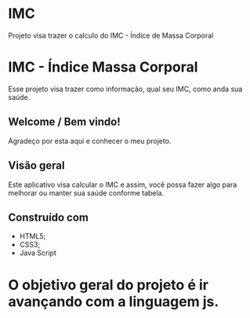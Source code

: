 # IMC
Projeto visa trazer o calculo do IMC - Índice de Massa Corporal
# IMC - Índice Massa Corporal
Esse projeto visa trazer como informação, qual seu IMC, como anda sua saúde.
## Welcome / Bem vindo!
Agradeço por esta aqui e conhecer o meu projeto.
## Visão geral

Este aplicativo visa calcular o IMC e assim, você possa fazer algo para melhorar ou manter sua saúde conforme tabela. <br>

## Construído com

- HTML5;
- CSS3;
- Java Script

# O objetivo geral do projeto é ir avançando com a linguagem js.

